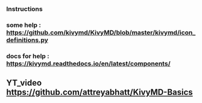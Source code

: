 ### Instructions ####
### some help : https://github.com/kivymd/KivyMD/blob/master/kivymd/icon_definitions.py
### docs for help : https://kivymd.readthedocs.io/en/latest/components/

## YT_video https://github.com/attreyabhatt/KivyMD-Basics
